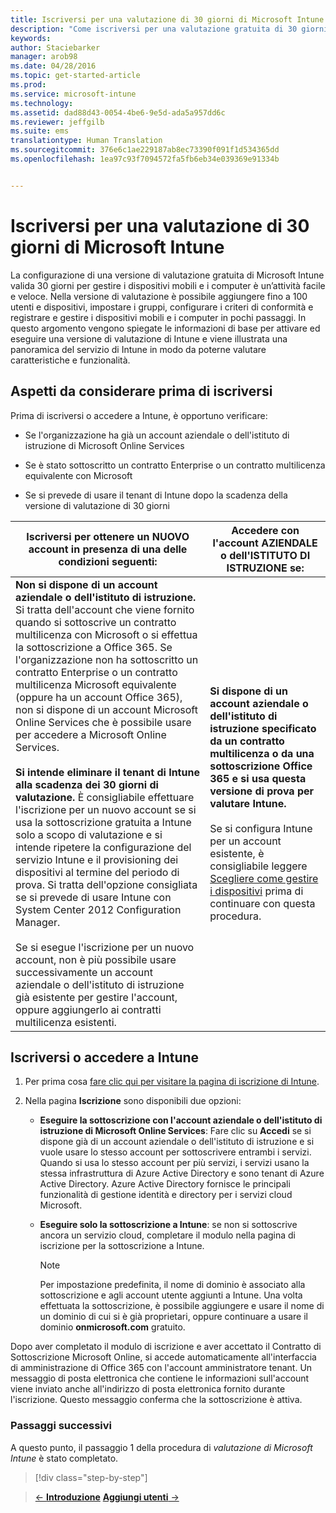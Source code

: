 ```yaml
---
title: Iscriversi per una valutazione di 30 giorni di Microsoft Intune | Microsoft Intune
description: "Come iscriversi per una valutazione gratuita di 30 giorni di Intune e cosa è necessario considerare prima di registrarsi"
keywords: 
author: Staciebarker
manager: arob98
ms.date: 04/28/2016
ms.topic: get-started-article
ms.prod: 
ms.service: microsoft-intune
ms.technology: 
ms.assetid: dad88d43-0054-4be6-9e5d-ada5a957dd6c
ms.reviewer: jeffgilb
ms.suite: ems
translationtype: Human Translation
ms.sourcegitcommit: 376e6c1ae229187ab8ec73390f091f1d534365dd
ms.openlocfilehash: 1ea97c93f7094572fa5fb6eb34e039369e91334b


---
```


# Iscriversi per una valutazione di 30 giorni di Microsoft Intune

La configurazione di una versione di valutazione gratuita di Microsoft Intune valida 30 giorni per gestire i dispositivi mobili e i computer è un’attività facile e veloce. Nella versione di valutazione è possibile aggiungere fino a 100 utenti e dispositivi, impostare i gruppi, configurare i criteri di conformità e registrare e gestire i dispositivi mobili e i computer in pochi passaggi. In questo argomento vengono spiegate le informazioni di base per attivare ed eseguire una versione di valutazione di Intune e viene illustrata una panoramica del servizio di Intune in modo da poterne valutare caratteristiche e funzionalità.

## Aspetti da considerare prima di iscriversi

Prima di iscriversi o accedere a Intune, è opportuno verificare:

-   Se l'organizzazione ha già un account aziendale o dell'istituto di istruzione di Microsoft Online Services

-   Se è stato sottoscritto un contratto Enterprise o un contratto multilicenza equivalente con Microsoft

-   Se si prevede di usare il tenant di Intune dopo la scadenza della versione di valutazione di 30 giorni

|Iscriversi per ottenere un NUOVO account in presenza di una delle condizioni seguenti:|Accedere con l'account AZIENDALE o dell'ISTITUTO DI ISTRUZIONE se:|
|-----------------------------------------------------------------|------------------------------------------------|
|**Non si dispone di un account aziendale o dell'istituto di istruzione.** Si tratta dell'account che viene fornito quando si sottoscrive un contratto multilicenza con Microsoft o si effettua la sottoscrizione a Office 365. Se l'organizzazione non ha sottoscritto un contratto Enterprise o un contratto multilicenza Microsoft equivalente (oppure ha un account Office 365), non si dispone di un account Microsoft Online Services che è possibile usare per accedere a Microsoft Online Services.<br /><br />**Si intende eliminare il tenant di Intune alla scadenza dei 30 giorni di valutazione.** È consigliabile effettuare l'iscrizione per un nuovo account se si usa la sottoscrizione gratuita a Intune solo a scopo di valutazione e si intende ripetere la configurazione del servizio Intune e il provisioning dei dispositivi al termine del periodo di prova. Si tratta dell'opzione consigliata se si prevede di usare Intune con System Center 2012 Configuration Manager.<br /><br />Se si esegue l'iscrizione per un nuovo account, non è più possibile usare successivamente un account aziendale o dell'istituto di istruzione già esistente per gestire l'account, oppure aggiungerlo ai contratti multilicenza esistenti.|**Si dispone di un account aziendale o dell'istituto di istruzione specificato da un contratto multilicenza o da una sottoscrizione Office 365 e si usa questa versione di prova per valutare Intune.**<br /><br />Se si configura Intune per un account esistente, è consigliabile leggere [Scegliere come gestire i dispositivi](/intune/get-started/choose-how-to-manage-devices) prima di continuare con questa procedura.|

## Iscriversi o accedere a Intune

1.  Per prima cosa [fare clic qui per visitare la pagina di iscrizione di Intune](https://portal.office.com/Signup/Signup.aspx?OfferId=40BE278A-DFD1-470a-9EF7-9F2596EA7FF9&dl=INTUNE_A&ali=1#0%20).

2.  Nella pagina **Iscrizione** sono disponibili due opzioni:

    -   **Eseguire la sottoscrizione con l'account aziendale o dell'istituto di istruzione di Microsoft Online Services**: Fare clic su **Accedi** se si dispone già di un account aziendale o dell'istituto di istruzione e si vuole usare lo stesso account per sottoscrivere entrambi i servizi. Quando si usa lo stesso account per più servizi, i servizi usano la stessa infrastruttura di Azure Active Directory e sono tenant di Azure Active Directory. Azure Active Directory fornisce le principali funzionalità di gestione identità e directory per i servizi cloud Microsoft.

    -   **Eseguire solo la sottoscrizione a Intune**: se non si sottoscrive ancora un servizio cloud, completare il modulo nella pagina di iscrizione per la sottoscrizione a Intune.

        > [!NOTE]
        > Per impostazione predefinita, il nome di dominio è associato alla sottoscrizione e agli account utente aggiunti a Intune. Una volta effettuata la sottoscrizione, è possibile aggiungere e usare il nome di un dominio di cui si è già proprietari, oppure continuare a usare il dominio **onmicrosoft.com** gratuito.

Dopo aver completato il modulo di iscrizione e aver accettato il Contratto di Sottoscrizione Microsoft Online, si accede automaticamente all'interfaccia di amministrazione di Office 365 con l'account amministratore tenant. Un messaggio di posta elettronica che contiene le informazioni sull'account viene inviato anche all'indirizzo di posta elettronica fornito durante l'iscrizione. Questo messaggio conferma che la sottoscrizione è attiva.

### Passaggi successivi
A questo punto, il passaggio 1 della procedura di *valutazione di Microsoft Intune* è stato completato.

>[!div class="step-by-step"]

>[&larr; **Introduzione**](get-started-with-a-30-day-trial-of-microsoft-intune.md)     [**Aggiungi utenti** &rarr;](get-started-with-a-30-day-trial-of-microsoft-intune-step-2.md)  



<!--HONumber=Jul16_HO3-->


